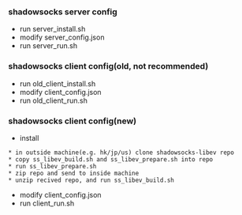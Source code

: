 ### shadowsocks server config
* run server_install.sh
* modify server_config.json
* run server_run.sh

### shadowsocks client config(old, not recommended)
* run old_client_install.sh
* modify client_config.json
* run old_client_run.sh

### shadowsocks client config(new)
* install
```
* in outside machine(e.g. hk/jp/us) clone shadowsocks-libev repo
* copy ss_libev_build.sh and ss_libev_prepare.sh into repo
* run ss_libev_prepare.sh
* zip repo and send to inside machine
* unzip recived repo, and run ss_libev_build.sh
```
* modify client_config.json
* run client_run.sh
